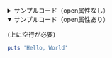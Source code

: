 <!-- open属性なし -->
<details><summary>サンプルコード（open属性なし）</summary>

(上に空行が必要)

```rb
puts 'Hello, World'
```
</details>

<!-- open属性あり -->
<details open><summary>サンプルコード（open属性あり）</summary>

(上に空行が必要)

```rb
puts 'Hello, World'
```
</details>